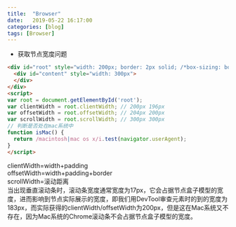 ```yaml
---
title:  "Browser"
date:   2019-05-22 16:17:00
categories: [blog]
tags: [Browser]
---
```


- 获取节点宽度问题  
```html
<div id="root" style="width: 200px; border: 2px solid; /*box-sizing: border-box*/">
  <div id="content" style="width: 300px">
  </div>
</div>
<script>
var root = document.getElementById('root');
var clientWidth = root.clientWidth; // 200px 196px
var offsetWidth = root.offsetWidth; // 204px 200px
var scrollWidth = root.scrollWidth; // 300px 300px
// 判断是否处在mac系统中
function isMac() {
  return /macintosh|mac os x/i.test(navigator.userAgent);
}
</script>
```
clientWidth=width+padding  
offsetWidth=width+padding+border  
scrollWidth=滚动距离  
当出现垂直滚动条时，滚动条宽度通常宽度为17px，它会占据节点盒子模型的宽度，进而影响到节点实际展示的宽度，即我们用DevTool审查元素时的到的宽度为183px，而实际获得的clientWidth/offsetWidth为200px，但是这在Mac系统又不存在，因为Mac系统的Chrome滚动条不会占据节点盒子模型的宽度。